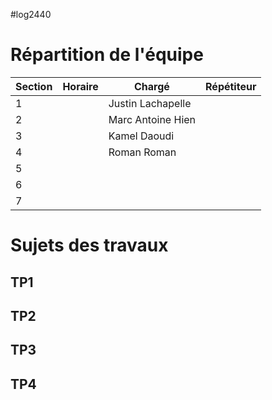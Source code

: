 #log2440 

# Répartition de l'équipe

| Section | Horaire | Chargé            | Répétiteur |
| ------- | ------- | ----------------- | ---------- |
| 1       |         | Justin Lachapelle |            |
| 2       |         | Marc Antoine Hien |            |
| 3       |         | Kamel Daoudi      |            |
| 4       |         | Roman Roman       |            |
| 5       |         |                   |            |
| 6       |         |                   |            |
| 7       |         |                   |            |
# Sujets des travaux

## TP1

## TP2

## TP3

## TP4
